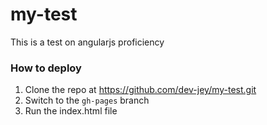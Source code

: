 # my-test
This is a test on angularjs proficiency
 
### How to deploy
1. Clone the repo at https://github.com/dev-jey/my-test.git 
2. Switch to the `gh-pages` branch
3. Run the index.html file
